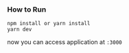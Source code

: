 ### How to Run

```
npm install or yarn install
yarn dev
```

now you can access application at `:3000`
